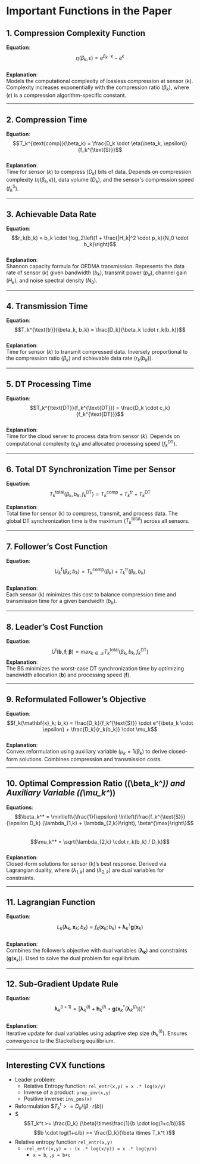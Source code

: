 # Important Functions in the Paper

## 1. **Compression Complexity Function**  
**Equation**:  
$$\eta(\beta_k, \epsilon) = e^{\beta_k \cdot \epsilon} - e^{\epsilon}$$  
**Explanation**:  
Models the computational complexity of lossless compression at sensor \(k\). Complexity increases exponentially with the compression ratio \($\beta_k$\), where \($\epsilon$\) is a compression algorithm-specific constant.  

---

## 2. **Compression Time**  
**Equation**:  
$$T_k^{\text{comp}}(\beta_k) = \frac{D_k \cdot \eta(\beta_k, \epsilon)}{f_k^{\text{S}}}$$  
**Explanation**:  
Time for sensor \($k$\) to compress \($D_k$\) bits of data. Depends on compression complexity \($\eta(\beta_k, \epsilon)$\), data volume \($D_k$\), and the sensor's compression speed \($f_k^{\text{S}}$\).  

---

## 3. **Achievable Data Rate**  
**Equation**:  
$$r_k(b_k) = b_k \cdot \log_2\left(1 + \frac{|H_k|^2 \cdot p_k}{N_0 \cdot b_k}\right)$$  
**Explanation**:  
Shannon capacity formula for OFDMA transmission. Represents the data rate of sensor \($k$\) given bandwidth \($b_k$\), transmit power \($p_k$\), channel gain \($H_k$\), and noise spectral density \($N_0$\).  

---

## 4. **Transmission Time**  
**Equation**:  
$$T_k^{\text{tr}}(\beta_k, b_k) = \frac{D_k}{\beta_k \cdot r_k(b_k)}$$  
**Explanation**:  
Time for sensor \($k$\) to transmit compressed data. Inversely proportional to the compression ratio \($\beta_k$\) and achievable data rate \($r_k(b_k)$\).  

---

## 5. **DT Processing Time**  
**Equation**:  
$$T_k^{\text{DT}}(f_k^{\text{DT}}) = \frac{D_k \cdot c_k}{f_k^{\text{DT}}}$$  
**Explanation**:  
Time for the cloud server to process data from sensor \($k$\). Depends on computational complexity \($c_k$\) and allocated processing speed ($f_k^{\text{DT}}$\).  

---

## 6. **Total DT Synchronization Time per Sensor**  
**Equation**:  
$$
T_k^{\text{total}}(\beta_k, b_k, f_k^{\text{DT}}) = T_k^{\text{comp}} + T_k^{\text{tr}} + T_k^{\text{DT}}
$$


**Explanation**:  
Total time for sensor \(k\) to compress, transmit, and process data. The global DT synchronization time is the maximum \($T_k^{\text{total}}$\) across all sensors.  

---

## 7. **Follower’s Cost Function**  
**Equation**:  
$$U_k^{\text{f}}(\beta_k; b_k) = T_k^{\text{comp}}(\beta_k) + T_k^{\text{tr}}(\beta_k, b_k)$$  
**Explanation**:  
Each sensor \(k\) minimizes this cost to balance compression time and transmission time for a given bandwidth \($b_k$\).  

---

## 8. **Leader’s Cost Function**  
**Equation**:  
$$
U^{\text{l}}(\mathbf{b}, \mathbf{f}; \boldsymbol{\beta}) = \max_{k \in \mathcal{K}} T_k^{\text{total}}(\beta_k, b_k, f_k^{\text{DT}})
$$
**Explanation**:  
The BS minimizes the worst-case DT synchronization time by optimizing bandwidth allocation \($\mathbf{b}$\) and processing speed \($\mathbf{f}$\).  

---

## 9. **Reformulated Follower’s Objective**  
**Equation**:  
$$f_k(\mathbf{x}_k; b_k) = \frac{D_k}{f_k^{\text{S}}} \cdot e^{\beta_k \cdot \epsilon} + \frac{D_k}{r_k(b_k)} \cdot \mu_k$$  
**Explanation**:  
Convex reformulation using auxiliary variable \($\mu_k = 1/\beta_k$\) to derive closed-form solutions. Combines compression and transmission costs.  

---

## 10. **Optimal Compression Ratio (\(\beta_k^*\)) and Auxiliary Variable (\(\mu_k^*\))**  
**Equations**:  
$$\beta_k^* = \min\left\{\frac{1}{\epsilon} \ln\left(\frac{f_k^{\text{S}}}{\epsilon D_k} (\lambda_{1,k} + \lambda_{2,k})\right), \beta^{\max}\right\}$$  
$$\mu_k^* = \sqrt{\lambda_{2,k} \cdot r_k(b_k) / D_k}$$  
**Explanation**:  
Closed-form solutions for sensor \(k\)’s best response. Derived via Lagrangian duality, where \($\lambda_{1,k}$\) and \($\lambda_{2,k}$\) are dual variables for constraints.  

---

## 11. **Lagrangian Function**  
**Equation**:  
$$L_k(\boldsymbol{\lambda}_k, \mathbf{x}_k; b_k) = f_k(\mathbf{x}_k; b_k) + \boldsymbol{\lambda}_k^{\intercal} \mathbf{g}(\mathbf{x}_k)$$  
**Explanation**:  
Combines the follower’s objective with dual variables ($\boldsymbol{\lambda_k}$) and constraints \($\mathbf{g}(\mathbf{x}_k)$\). Used to solve the dual problem for equilibrium.  

---

## 12. **Sub-Gradient Update Rule**  
**Equation**:  
$$\boldsymbol{\lambda}_k^{(l+1)} = \left[\boldsymbol{\lambda}_k^{(l)} + \mathbf{h}_k^{(l)} \circ \mathbf{g}\left(\mathbf{x}_k^*(\boldsymbol{\lambda}_k^{(l)})\right)\right]^+$$  
**Explanation**:  
Iterative update for dual variables using adaptive step size \($\mathbf{h}_k^{(l)}$\). Ensures convergence to the Stackelberg equilibrium.  

---

## Interesting CVX functions
- Leader problem:
    - Relative Entropy function: `rel_entr(x,y) = x .* log(x/y)`
    - Inverse of a product: `prop_inv(x,y)`
    - Positive inverse: `inv_pos(x)`
- Reformulation
    $$T_k^t >= D_k /(\beta \cdot r(b))$
- $$$T_k^t >= \frac{D_k} {\beta}\times\frac{1}{b \cdot log(1+c/b)}$$
    $$b \cdot log(1+c/b) >= \frac{D_k}{\beta \times T_k^t }$$
- Relative entropy function `rel_entr(x,y)`
    - `-rel_entr(x,y) = - (x .* log(x/y)) = x .* log(y/x)`
        - `x = b`, `,y = b+c`